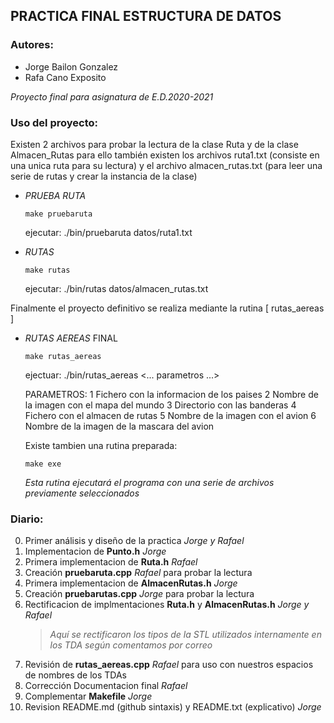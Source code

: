 ## PRACTICA FINAL ESTRUCTURA DE DATOS

### Autores: 
* Jorge Bailon Gonzalez
* Rafa Cano Exposito

_Proyecto final para asignatura de E.D.2020-2021_

### Uso del proyecto:
Existen 2 archivos para probar la lectura de la clase Ruta y de la clase Almacen_Rutas
para ello también existen los archivos ruta1.txt (consiste en una unica ruta para su lectura)
y el archivo almacen_rutas.txt (para leer una serie de rutas y crear la instancia de la clase)

 * _PRUEBA RUTA_
    ```
    make pruebaruta
    ```
    ejecutar:   ./bin/pruebaruta datos/ruta1.txt

 * _RUTAS_
    ```
    make rutas
    ```
    ejecutar:  ./bin/rutas datos/almacen_rutas.txt 

Finalmente el proyecto definitivo se realiza mediante la rutina [ rutas_aereas ]

 * _RUTAS AEREAS_ FINAL
    ```
    make rutas_aereas
    ```
    ejectuar:   ./bin/rutas_aereas <... parametros ...>
        
    PARAMETROS:
    1  Fichero con la informacion de los paises
    2  Nombre de la imagen con el mapa del mundo
    3  Directorio con las banderas
    4  Fichero con el almacen de rutas
    5  Nombre de la imagen con el avion
    6  Nombre de la imagen de la mascara del avion
    
    Existe tambien una rutina preparada:
    ```
    make exe
    ```
    _Esta rutina ejecutará el programa con una serie de archivos previamente seleccionados_

### Diario:

0.  Primer análisis y diseño de la practica _Jorge y Rafael_
1.  Implementacion de **Punto.h** _Jorge_
2.  Primera implementacion de **Ruta.h** _Rafael_
3.  Creación **pruebaruta.cpp** _Rafael_ para probar la lectura
4.  Primera implementacion de **AlmacenRutas.h** _Jorge_
5.  Creación **pruebarutas.cpp** _Jorge_ para probar la lectura
6.  Rectificacion de implmentaciones **Ruta.h** y **AlmacenRutas.h** _Jorge y Rafael_
    > _Aquí se rectificaron los tipos de la STL utilizados internamente en los TDA según comentamos por correo_
7.  Revisión de **rutas_aereas.cpp** _Rafael_ para uso con nuestros espacios de nombres de los TDAs
8.  Corrección Documentacion final _Rafael_
9.  Complementar **Makefile** _Jorge_
10. Revision README.md (github sintaxis) y README.txt (explicativo) _Jorge_


